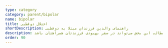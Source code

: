 ```yaml
---
type: category
category: parent/bipolar
name: bipolar
title: اختلال دوقطبی
shortDescription: راﻫﻨﻤﺎی واﻟﺪﯾﻦ ﻓﺮزﻧﺪان ﻣﺒﺘﻠﺎ ﺑﻪ دوﻗﻄﺒﯽ
description: اختلال دوقطبی و مشکلات ناشی از بالا وپائین‌ شدن خلق برای والدین و فرزندانشان بسیار چالش برانگیز است. مطالب این بخش می‌تواند در سفر بهبودی فرزندتان همراهتان باشد.
order: 90
---
```

